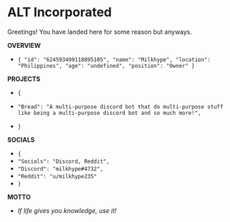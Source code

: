 # ALT Incorporated
Greetings! You have landed here for some reason but anyways. 

**OVERVIEW**
* `{
    "id": "624593499118895105",
    "name": "Milkhype",
    "location": "Philippines",
    "age": "undefined",
    "position": "Owner"
}`


**PROJECTS**
* `{`
*     "Bread": "A multi-purpose discord bot that do multi-purpose stuff like being a multi-purpose discord bot and so much more!",
* `}`

**SOCIALS**
* `{`
*    `"Socials": "Discord, Reddit",`
*    `"Discord": "milkhype#4732",`
*    `"Reddit": "u/milkhype235"`
* `}`

**MOTTO**
* *If life gives you knowledge, use it!*
